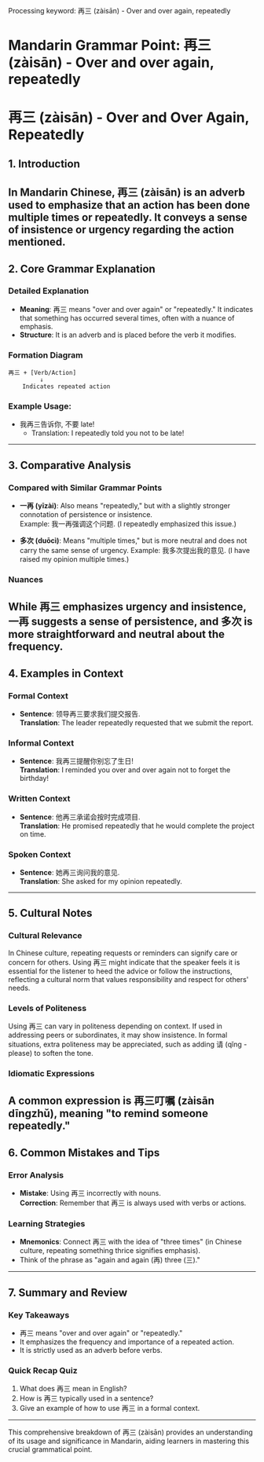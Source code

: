 Processing keyword: 再三 (zàisān) - Over and over again, repeatedly
# Mandarin Grammar Point: 再三 (zàisān) - Over and over again, repeatedly
# 再三 (zàisān) - Over and Over Again, Repeatedly
## 1. Introduction
In Mandarin Chinese, 再三 (zàisān) is an adverb used to emphasize that an action has been done multiple times or repeatedly. It conveys a sense of insistence or urgency regarding the action mentioned.
---
## 2. Core Grammar Explanation
### Detailed Explanation
- **Meaning**: 再三 means "over and over again" or "repeatedly." It indicates that something has occurred several times, often with a nuance of emphasis.
- **Structure**: It is an adverb and is placed before the verb it modifies.
### Formation Diagram
```plaintext
再三 + [Verb/Action]
         ↓
    Indicates repeated action
```
### Example Usage:
- 我再三告诉你, 不要 late! 
   - Translation: I repeatedly told you not to be late!
---
## 3. Comparative Analysis
### Compared with Similar Grammar Points
- **一再 (yīzài)**: Also means "repeatedly," but with a slightly stronger connotation of persistence or insistence.  
Example: 我一再强调这个问题. (I repeatedly emphasized this issue.)
  
- **多次 (duōcì)**: Means "multiple times," but is more neutral and does not carry the same sense of urgency.
Example: 我多次提出我的意见. (I have raised my opinion multiple times.)
### Nuances
While 再三 emphasizes urgency and insistence, 一再 suggests a sense of persistence, and 多次 is more straightforward and neutral about the frequency.
---
## 4. Examples in Context
### Formal Context
- **Sentence**: 领导再三要求我们提交报告.  
  **Translation**: The leader repeatedly requested that we submit the report.
### Informal Context
- **Sentence**: 我再三提醒你别忘了生日!  
  **Translation**: I reminded you over and over again not to forget the birthday!
### Written Context
- **Sentence**: 他再三承诺会按时完成项目.  
  **Translation**: He promised repeatedly that he would complete the project on time.
### Spoken Context
- **Sentence**: 她再三询问我的意见.  
  **Translation**: She asked for my opinion repeatedly.
---
## 5. Cultural Notes
### Cultural Relevance
In Chinese culture, repeating requests or reminders can signify care or concern for others. Using 再三 might indicate that the speaker feels it is essential for the listener to heed the advice or follow the instructions, reflecting a cultural norm that values responsibility and respect for others' needs.
### Levels of Politeness
Using 再三 can vary in politeness depending on context. If used in addressing peers or subordinates, it may show insistence. In formal situations, extra politeness may be appreciated, such as adding 请 (qǐng - please) to soften the tone.
### Idiomatic Expressions
A common expression is 再三叮嘱 (zàisān dīngzhǔ), meaning "to remind someone repeatedly." 
---
## 6. Common Mistakes and Tips
### Error Analysis
- **Mistake**: Using 再三 incorrectly with nouns.  
  **Correction**: Remember that 再三 is always used with verbs or actions.
### Learning Strategies
- **Mnemonics**: Connect 再三 with the idea of "three times" (in Chinese culture, repeating something thrice signifies emphasis). 
- Think of the phrase as "again and again (再) three (三)." 
---
## 7. Summary and Review
### Key Takeaways
- 再三 means "over and over again" or "repeatedly."
- It emphasizes the frequency and importance of a repeated action.
- It is strictly used as an adverb before verbs.
### Quick Recap Quiz
1. What does 再三 mean in English?
2. How is 再三 typically used in a sentence?
3. Give an example of how to use 再三 in a formal context.
---
This comprehensive breakdown of 再三 (zàisān) provides an understanding of its usage and significance in Mandarin, aiding learners in mastering this crucial grammatical point.
